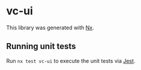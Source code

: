 # vc-ui

This library was generated with [Nx](https://nx.dev).

## Running unit tests

Run `nx test vc-ui` to execute the unit tests via [Jest](https://jestjs.io).
